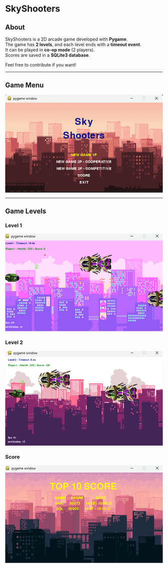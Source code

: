 # SkyShooters

## About
SkyShooters is a 2D arcade game developed with **Pygame**.  
The game has **2 levels**, and each level ends with a **timeout event**.  
It can be played in **co-op mode** (2 players).  
Scores are saved in a **SQLite3 database**.

Feel free to contribute if you want!

---

## Game Menu
![Menu](./asset/MenuRD.png)  

---

## Game Levels

### Level 1
![Level 1](./asset/Level1RD.png)  



### Level 2
![Level 2](./asset/Level2RD.png)  


### Score
![Score](./asset/ScoreRD.png)  


